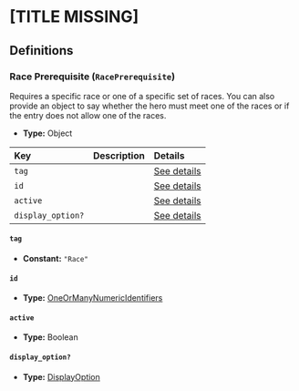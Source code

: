 # [TITLE MISSING]

## Definitions

### <a name="RacePrerequisite"></a> Race Prerequisite (`RacePrerequisite`)

Requires a specific race or one of a specific set of races. You can also
provide an object to say whether the hero must meet one of the races or
if the entry does not allow one of the races.

- **Type:** Object

Key | Description | Details
:-- | :-- | :--
`tag` |  | <a href="#RacePrerequisite/tag">See details</a>
`id` |  | <a href="#RacePrerequisite/id">See details</a>
`active` |  | <a href="#RacePrerequisite/active">See details</a>
`display_option?` |  | <a href="#RacePrerequisite/display_option">See details</a>

#### <a name="RacePrerequisite/tag"></a> `tag`

- **Constant:** `"Race"`

#### <a name="RacePrerequisite/id"></a> `id`

- **Type:** <a href="../../_Identifier.md#OneOrManyNumericIdentifiers">OneOrManyNumericIdentifiers</a>

#### <a name="RacePrerequisite/active"></a> `active`

- **Type:** Boolean

#### <a name="RacePrerequisite/display_option"></a> `display_option?`

- **Type:** <a href="../DisplayOption.md#DisplayOption">DisplayOption</a>
